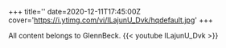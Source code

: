 +++
title=''
date=2020-12-11T17:45:00Z
cover='https://i.ytimg.com/vi/ILajunU_Dvk/hqdefault.jpg'
+++

All content belongs to GlennBeck.
{{< youtube ILajunU_Dvk >}}
